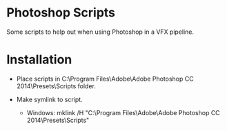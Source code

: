 # Photoshop Scripts
Some scripts to help out when using Photoshop in a VFX pipeline.

# Installation

* Place scripts in C:\Program Files\Adobe\Adobe Photoshop CC 2014\Presets\Scripts folder.

* Make symlink to script.
	* Windows: mklink /H "C:\Program Files\Adobe\Adobe Photoshop CC 2014\Presets\Scripts"